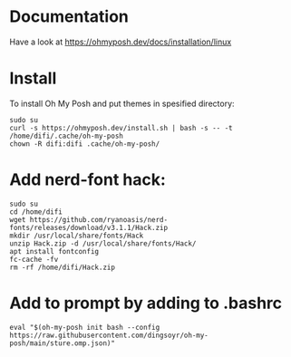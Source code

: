 # Documentation
Have a look at https://ohmyposh.dev/docs/installation/linux

# Install
To install Oh My Posh and put themes in spesified directory:
```
sudo su
curl -s https://ohmyposh.dev/install.sh | bash -s -- -t /home/difi/.cache/oh-my-posh
chown -R difi:difi .cache/oh-my-posh/
```
# Add nerd-font hack:
```
sudo su
cd /home/difi
wget https://github.com/ryanoasis/nerd-fonts/releases/download/v3.1.1/Hack.zip
mkdir /usr/local/share/fonts/Hack
unzip Hack.zip -d /usr/local/share/fonts/Hack/
apt install fontconfig
fc-cache -fv
rm -rf /home/difi/Hack.zip
```

# Add to prompt by adding to .bashrc
```
eval "$(oh-my-posh init bash --config https://raw.githubusercontent.com/dingsoyr/oh-my-posh/main/sture.omp.json)"
```
